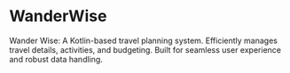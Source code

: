 # WanderWise
Wander Wise: A Kotlin-based travel planning system. Efficiently manages travel details, activities, and budgeting. Built for seamless user experience and robust data handling.

